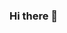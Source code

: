 ### Hi there 👋

<!--
**ItzMav/ItzMav** is a ✨ _special_ ✨ repository because its `README.md` (this file) appears on your GitHub profile.

Here are some ideas to get you started:

- 🔭 I’m currently studying on Universidad del Valle
- 🌱 I’m currently learning Java & JavaScript
- 👯 I’m looking to collaborate on Projects 
- 📫 How to reach me: josephherrera@gmail.com
- 👌 I know Python, C++, HTML, CSS
- ⚡ Luv cats <3
-->
